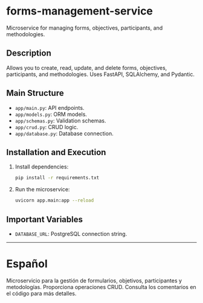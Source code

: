 # forms-management-service

Microservice for managing forms, objectives, participants, and methodologies.

## Description
Allows you to create, read, update, and delete forms, objectives, participants, and methodologies. Uses FastAPI, SQLAlchemy, and Pydantic.

## Main Structure
- `app/main.py`: API endpoints.
- `app/models.py`: ORM models.
- `app/schemas.py`: Validation schemas.
- `app/crud.py`: CRUD logic.
- `app/database.py`: Database connection.

## Installation and Execution
1. Install dependencies:
   ```bash
   pip install -r requirements.txt
   ```
2. Run the microservice:
   ```bash
   uvicorn app.main:app --reload
   ```

## Important Variables
- `DATABASE_URL`: PostgreSQL connection string.

---

# Español

Microservicio para la gestión de formularios, objetivos, participantes y metodologías. Proporciona operaciones CRUD. Consulta los comentarios en el código para más detalles.
